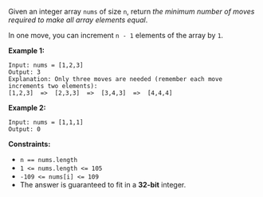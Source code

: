 Given an integer array `nums` of size `n`, return _the minimum number of moves
required to make all array elements equal_.

In one move, you can increment `n - 1` elements of the array by `1`.



**Example 1:**

    
    
    Input: nums = [1,2,3]
    Output: 3
    Explanation: Only three moves are needed (remember each move increments two elements):
    [1,2,3]  =>  [2,3,3]  =>  [3,4,3]  =>  [4,4,4]
    

**Example 2:**

    
    
    Input: nums = [1,1,1]
    Output: 0
    



**Constraints:**

  * `n == nums.length`
  * `1 <= nums.length <= 105`
  * `-109 <= nums[i] <= 109`
  * The answer is guaranteed to fit in a **32-bit** integer.


